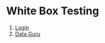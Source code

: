 # **White Box Testing**

1. [Login](https://www.planttext.com?text=RT9BJiCm40RWVQJSOLQqtI3U3rULYX1YHmiD2vRJUagiE7Qm7Q5UW0DmH4v2uiHfADabyJ_VZ9oPMuV6bRcC8_yKHt74dZGdE6LmJnai5wi4SdAfvjCu4biOErFI15nA2iPlE8aZWARYZC5TlXOIIaj6OKvm10LQ-wbDNHjYvmoUIp8x7uFrhelxJDt17t3XA2ypL0Uz0dCHkd5qw8rfSrmBeIriz4Pd_uHWN39OaGDBrWgj-aZ362q9PZCO8S-56WquGRfYy49S6DeuyE7E8Mbfd_wZrls6qS1UzzW_qnsweU2cAgXv9pXcrHrcf50A-Fdw1gdVXJekqgAFA2wstQJxbpxUmBSCbk5IBKfC1ysEs0FjDfqmU0rh4OPhV_20r3f1QOrg9HDVYXm1CojW_FYGWA6FagoRL9LjNRV3rKgkaiLoMd-oJXTnDAyYVjr_0G00)
2. [Data Guru](https://www.planttext.com?text=NPBBJiCm44NtaV8Fiqntb3VkWXPH11KKyP1OeaaoQOmTs_YXgd-FapHjnCxo7DyxSyTpvz7wqCWqwKvfaYPihKk2AOD5atC9N9dWmP0gq79Kim4uPV0MoEu0joXXzVgq1eyvoGZm2hB-cUSb2X3QQRMvdO2lIK6smqcQ0FGoPmm-iScn5gX0I0mEuUjn-RwCEgHANWr-vmoMmf48ZiDlPom8xkyE_LmmUDRQmBRcaY2ho1VrDpgdYyci7SkI8VH7uylEs73P6RStcs33x0XSZO7Wo2fiQ5I_7jTZ3VyBt8m1hvjSIwZH13TYfYSCNdGP4op9Ounxhz5tEmpJeECrbEZRv0uRYYjw26eJyrXzn0bKnMqB7ZpsM5pKGWpNyCC5Gj73NIxEQvCcyvXrzmt-0000)
